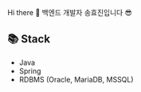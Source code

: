  
Hi there 👋 백엔드 개발자 송효진입니다 😎

## 📚 Stack
- Java
- Spring
- RDBMS (Oracle, MariaDB, MSSQL)



<!--
**hyojin107/hyojin107** is a ✨ _special_ ✨ repository because its `README.md` (this file) appears on your GitHub profile.

Here are some ideas to get you started:

- 🔭 I’m currently working on ...
- 🌱 I’m currently learning ...
- 👯 I’m looking to collaborate on ...
- 🤔 I’m looking for help with ...
- 💬 Ask me about ...
- 📫 How to reach me: ...
- 😄 Pronouns: ...
- ⚡ Fun fact: ...
-->
<!--
![hyojin's github stats](https://github-readme-stats.vercel.app/api?username=hyojin107&show_icons=true)
-->
